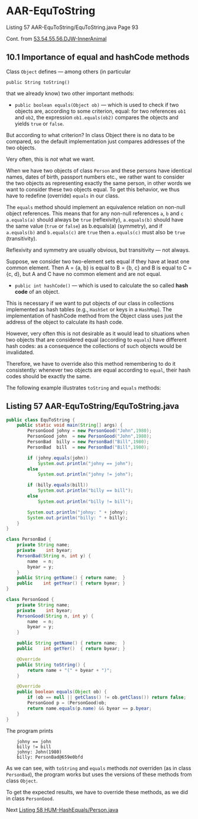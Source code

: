 # AAR-EquToString
Listing 57 AAR-EquToString/EquToString.java Page 93

Cont. from [53.54.55.56.DJW-InnerAnimal](https://github.com/Java-PJATK/53.54.55.56.DJW-InnerAnimal)

## 10.1 Importance of equal and hashCode methods

Class `Object` defines — among others (in particular

```
public String toString()
```

that we already know) two other important methods:

* `public boolean equals(Object ob)` — which is used to check if two objects are, according to some criterion, equal: for two references `ob1` and `ob2`, the expression `ob1.equals(ob2)` compares the objects and yields `true` or `false`.

But according to what criterion? In class Object there is no data to be compared, so the default implementation just compares addresses of the two objects. 

Very often, this is _not_ what we want. 

When we have two objects of class `Person` and these persons have identical names, dates of birth, passport numbers etc., we rather want to consider the two objects as representing exactly the same person, in other words we want to consider these two objects equal. To get this behavior, we thus have to redefine (override) `equals` in our class.

The `equals` method should implement an equivalence relation on non-null object references. This means that for any non-null references `a`, `b` and `c`  `a.equals(a)` should always be `true` (reflexivity), `a.equals(b)` should have the same value (`true` or `false`) as b.equals(a) (symmetry), and if `a.equals(b)` and `b.equals(c)` are `true` then `a.equals(c)` must also be `true` (transitivity).

Reflexivity and symmetry are usually obvious, but transitivity — not always.

Suppose, we consider two two-element sets equal if they have at least one common element. Then A = {a, b} is equal to B = {b, c} and B is equal to C = {c, d}, but A and C have no common element and are not equal.

* `public int hashCode()` — which is used to calculate the so called **hash code** of an object.

This is necessary if we want to put objects of our class in collections implemented as hash tables (e.g., `HashSet` or keys in a `HashMap`). The implementation of hashCode method from the Object class uses just the address of the object to calculate its hash code.

However, very often this is not desirable as it would lead to situations when two objects that are considered equal (according to `equals`) have different hash codes: as a consequence the collections of such objects would be invalidated. 

Therefore, we have to override also this method remembering to do it consistently: whenever two objects are equal according to `equal`, their hash codes should be exactly the same.

The following example illustrates `toString` and `equals` methods:

## Listing 57 AAR-EquToString/EquToString.java

```java
public class EquToString {
    public static void main(String[] args) {
        PersonGood johny = new PersonGood("John",1980);
        PersonGood john  = new PersonGood("John",1980);
        PersonBad  billy = new PersonBad("Bill",1980);
        PersonBad  bill  = new PersonBad("Bill",1980);

        if (johny.equals(john))
            System.out.println("johny == john");
        else
            System.out.println("johny != john");

        if (billy.equals(bill))
            System.out.println("billy == bill");
        else
            System.out.println("billy != bill");

        System.out.println("johny: " + johny);
        System.out.println("billy: " + billy);
    }
}

class PersonBad {
    private String name;
    private    int byear;
    PersonBad(String n, int y) {
        name  = n;
        byear = y;
    }
    public String getName() { return name;  }
    public    int getYear() { return byear; }
}

class PersonGood {
    private String name;
    private    int byear;
    PersonGood(String n, int y) {
        name  = n;
        byear = y;
    }

    public String getName() { return name;  }
    public    int getYer()  { return byear; }

    @Override
    public String toString() {
        return name + "(" + byear + ")";
    }

    @Override
    public boolean equals(Object ob) {
        if (ob == null || getClass() != ob.getClass()) return false;
        PersonGood p = (PersonGood)ob;
        return name.equals(p.name) && byear == p.byear;
    }
}
```

The program prints

```
    johny == john
    billy != bill
    johny: John(1980)
    billy: PersonBad@659e0bfd
```

As we can see, with `toString` and `equals` methods _not_ overriden (as in class `PersonBad`), the program works but uses the versions of these methods from class `Object`.

To get the expected results, we have to override these methods, as we did in class `PersonGood`.

Next [Listing 58 HUM-HashEquals/Person.java](https://github.com/Java-PJATK/58.59.HUM-HashEquals)
